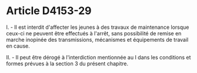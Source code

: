 # Article D4153-29

I. - Il est interdit d'affecter les jeunes à des travaux de maintenance lorsque ceux-ci ne peuvent être effectués à l'arrêt, sans possibilité de remise en marche inopinée des transmissions, mécanismes et équipements de travail en cause. 

II. - Il peut être dérogé à l'interdiction mentionnée au I dans les conditions et formes prévues à la section 3 du présent chapitre.